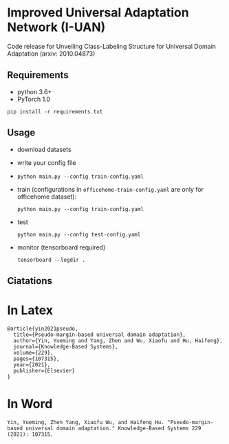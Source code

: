# Improved Universal Adaptation Network (I-UAN)
Code release for Unveiling Class-Labeling Structure for Universal Domain Adaptation (arxiv: 2010.04873)
## Requirements
- python 3.6+
- PyTorch 1.0

`pip install -r requirements.txt`

## Usage

- download datasets

- write your config file

- `python main.py --config train-config.yaml`

- train (configurations in `officehome-train-config.yaml` are only for officehome dataset):

  `python main.py --config train-config.yaml`

- test

  `python main.py --config test-config.yaml`
  
- monitor (tensorboard required)

  `tensorboard --logdir .`

## Ciatations
# In Latex
```
@article{yin2021pseudo,
  title={Pseudo-margin-based universal domain adaptation},
  author={Yin, Yueming and Yang, Zhen and Wu, Xiaofu and Hu, Haifeng},
  journal={Knowledge-Based Systems},
  volume={229},
  pages={107315},
  year={2021},
  publisher={Elsevier}
}
```
# In Word
```
Yin, Yueming, Zhen Yang, Xiaofu Wu, and Haifeng Hu. "Pseudo-margin-based universal domain adaptation." Knowledge-Based Systems 229 (2021): 107315.
```
